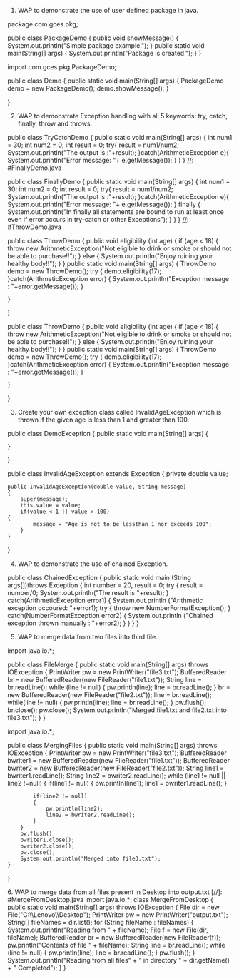 1. WAP to demonstrate the use of user defined package in java.

[//]: #packageDemo.java

package com.gces.pkg;

public class PackageDemo
{
    public void showMessage()
    {
        System.out.println("Simple package example.");
    }
    public static void main(String[] args) 
    {
        System.out.println("Package is created.");
    }
}

[//]: #demo.java

import com.gces.pkg.PackageDemo;

public class Demo 
{
    public static void main(String[] args) 
    {
        PackageDemo demo = new PackageDemo();
        demo.showMessage();
    }
    
}

2. WAP to demonstrate Exception handling with all 5 keywords: try, catch, finally, throw and throws.

[//]: #TryCatchDemo.java

public class TryCatchDemo 
{
    public static void main(String[] args) 
    {
        int num1 = 30;
        int num2 = 0;
        int result = 0;
        try{
            result = num1/num2;
            System.out.println("The output is :"+result);
        }catch(ArithmeticException e){
            System.out.println("Error message: "+ e.getMessage());
        }
    }
}
[//]: #FinallyDemo.java

public class FinallyDemo 
{
    public static void main(String[] args) 
    {
        int num1 = 30;
        int num2 = 0;
        int result = 0;
        try{
            result = num1/num2;
            System.out.println("The output is :"+result);
        }catch(ArithmeticException e){
            System.out.println("Error message: "+ e.getMessage());
        }
        finally
	{
            System.out.println("In finally all statements are bound to run at least once even if error occurs in try-catch or other Exceptions");
        }
    }
}
[//]: #ThrowDemo.java

public class ThrowDemo
{
    public void eligibility (int age)
	{
		if (age < 18) 
		{
			throw new ArithmeticException("Not eligible to drink or smoke or should not be able to purchase!!");
		}
        else
	{
            System.out.println("Enjoy ruining your healthy body!!");
        }
	}
    public static void main(String[] args)
	{
		ThrowDemo demo = new ThrowDemo();
		try {
			demo.eligibility(17);
		}catch(ArithmeticException error) 
		{
			System.out.println("Exception message : "+error.getMessage());
		}

	}
}

[//]: #ThrowsDemo.java

public class ThrowDemo 
{
    public void eligibility (int age)
	{
		if (age < 18) 
		{
			throw new ArithmeticException("Not eligible to drink or smoke or should not be able to purchase!!");
		}
        else
	{
            System.out.println("Enjoy ruining your healthy body!!");
        }
	}
    public static void main(String[] args)
	{
		ThrowDemo demo = new ThrowDemo();
		try {
			demo.eligibility(17);
		}catch(ArithmeticException error) 
		{
			System.out.println("Exception message : "+error.getMessage());
		}

	}
}

3. Create your own exception class called InvalidAgeException which is thrown if the given age is less than 1 and greater than 100.

[//]: #DemoException.java

public class DemoException 
{
    public static void main(String[] args) 
    {
        
    }
    
}

[//]: #InvalidAgeException.java

public class InvalidAgeException extends Exception
{
    private double value;

    public InvalidAgeException(double value, String message)
    {
        super(message);
        this.value = value;
        if(value < 1 || value > 100)
	{
            message = "Age is not to be lessthan 1 nor exceeds 100";
        }
    }
}

4. WAP to demonstrate the use of chained Exception.

[//]: #ChainedException.java

public class ChainedException 
{
    public static void main (String args[])throws Exception 
    { 
        int number = 20, result = 0;
        try
	{ 
            result = number/0;
            System.out.println("The result is "+result);
        } 
	catch(ArithmeticException error1) 
	{ 
            System.out.println ("Arithmetic exception occoured: "+error1);
            try
	    { 
                throw new NumberFormatException();
            } catch(NumberFormatException error2) 
	    {
                System.out.println ("Chained exception thrown manually : "+error2);
            }
        }
    }
}

5. WAP to merge data from two files into third file.


 [//]: #FileMerge.java
 
  import java.io.*;
  
public class FileMerge 
{
    public static void main(String[] args) throws IOException 
    {
        PrintWriter pw = new PrintWriter("file3.txt");
        BufferedReader br = new BufferedReader(new FileReader("file1.txt"));
        String line = br.readLine();
        while (line != null)
        {
            pw.println(line);
            line = br.readLine();
        }
        br = new BufferedReader(new FileReader("file2.txt"));
        line = br.readLine();
        while(line != null)
        {
            pw.println(line);
            line = br.readLine();
        }
        pw.flush();
        br.close();
        pw.close();
        System.out.println("Merged file1.txt and file2.txt into file3.txt");
    }
}


[//]: #MergingFiles.java

import java.io.*;
  
public class MergingFiles 
{
    public static void main(String[] args) throws IOException 
    {
        PrintWriter pw = new PrintWriter("file3.txt");
        BufferedReader bwriter1 = new BufferedReader(new FileReader("file1.txt"));
        BufferedReader bwriter2 = new BufferedReader(new FileReader("file2.txt")); 
        String line1 = bwriter1.readLine();
        String line2 = bwriter2.readLine();
        while (line1 != null || line2 !=null)
        {
            if(line1 != null)
            {
                pw.println(line1);
                line1 = bwriter1.readLine();
            }
              
            if(line2 != null)
            {
                pw.println(line2);
                line2 = bwriter2.readLine();
            }
        }
        pw.flush();
        bwriter1.close();
        bwriter2.close();
        pw.close();  
        System.out.println("Merged into file3.txt");
    }
}

<!--files should be creates as file1.txt file2.txt and file3.txt --!>

6. WAP to merge data from all files present in Desktop into output.txt



[//]: #MergeFromDesktop.java 
 
import java.io.*;

class MergeFromDesktop
 {
 
    public static void main(String[] args) throws IOException
    {
        File dir = new File("C:\\Lenovo\\Desktop");
        PrintWriter pw = new PrintWriter("output.txt");
        String[] fileNames = dir.list();
        for (String fileName : fileNames) {
            System.out.println("Reading from " + fileName);
            File f = new File(dir, fileName);
            BufferedReader br = new BufferedReader(new FileReader(f));
            pw.println("Contents of file " + fileName);
            String line = br.readLine();
            while (line != null) {
                pw.println(line);
                line = br.readLine();
            }
            pw.flush();
        }
        System.out.println("Reading from all files" +
        " in directory " + dir.getName() + " Completed");
    }
} 
<!-- File should be creates as output.txt -->
